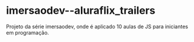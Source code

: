 # imersaodev--aluraflix_trailers
Projeto da série imersaodev, onde é aplicado 10 aulas de JS para iniciantes em programação.

